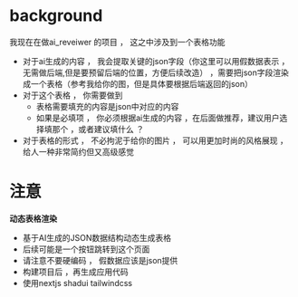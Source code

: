 
# background

我现在在做ai_reveiwer 的项目 ， 这之中涉及到一个表格功能

- 对于ai生成的内容 ， 我会提取关键的json字段（你这里可以用假数据表示 ，无需做后端,但是要预留后端的位置，方便后续改造） ，需要把json字段渲染成一个表格（参考我给你的图，但是具体要根据后端返回的json）
- 对于这个表格 ， 你需要做到
  - 表格需要填充的内容是json中对应的内容
  - 如果是必填项 ， 你必须根据ai生成的内容 ，在后面做推荐，建议用户选择填那个 ，或者建议填什么 ？
- 对于表格的形式 ， 不必拘泥于给你的图片 ， 可以用更加时尚的风格展现 ， 给人一种非常简约但又高级感觉

# 注意

**动态表格渲染**

- 基于AI生成的JSON数据结构动态生成表格
- 后续可能是一个按钮跳转到这个页面
- 请注意不要硬编码 ， 假数据应该是json提供
- 构建项目后 ，再生成应用代码
- 使用nextjs shadui tailwindcss
